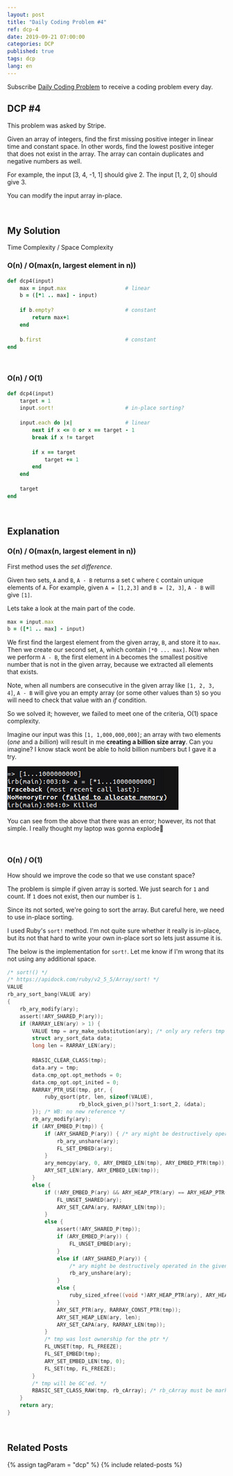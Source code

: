 ```yaml
---
layout: post
title: "Daily Coding Problem #4"
ref: dcp-4
date: 2019-09-21 07:00:00
categories: DCP
published: true
tags: dcp
lang: en
---
```

Subscribe [Daily Coding Problem](https://www.dailycodingproblem.com) to receive a coding problem every day. 

## **DCP #4** <a id="dcp4"></a>
This problem was asked by Stripe.

Given an array of integers, find the first missing positive integer in linear time and constant space. In other words, find the lowest positive integer that does not exist in the array. The array can contain duplicates and negative numbers as well.

For example, the input [3, 4, -1, 1] should give 2. The input [1, 2, 0] should give 3.

You can modify the input array in-place.

<br>

## **My Solution**
Time Complexity / Space Complexity

### O(n) / O(max(n, largest element in n))
```ruby
def dcp4(input)
    max = input.max                   # linear
    b = ([*1 .. max] - input)

    if b.empty?                       # constant
        return max+1 
    end

    b.first                           # constant
end
```

<br>

### O(n) / O(1)
```ruby
def dcp4(input)
    target = 1
    input.sort!                       # in-place sorting?

    input.each do |x|                 # linear
        next if x <= 0 or x == target - 1
        break if x != target

        if x == target
            target += 1
        end
    end

    target
end
```
<br>

## **Explanation**

### O(n) / O(max(n, largest element in n))

First method uses the _set difference_.

Given two sets, `A` and `B`, `A - B` returns a set `C` where `C` contain unique elements of `A`. For example, given `A = [1,2,3]` and `B = [2, 3]`, `A - B` will give `[1]`. 

Lets take a look at the main part of the code.

```ruby
max = input.max
b = ([*1 .. max] - input)
```

We first find the largest element from the given array, `B`, and store it to `max`. Then we create our second set, `A`, which contain `[*0 ... max]`. Now when we perform `A - B`, the first element in `A` becomes the smallest positive number that is not in the given array, because we extracted all elements that exists.

Note, when all numbers are consecutive in the given array like `[1, 2, 3, 4]`, `A - B` will give you an empty array (or some other values than `5`) so you will need to check that value with an _if_ condition.

So we solved it; however, we failed to meet one of the criteria, O(1) space complexity.

Imagine our input was this `[1, 1,000,000,000]`; an array with two elements (_one_ and a _billion_) will result in me **creating a billion size array**. Can you imagine? I know stack wont be able to hold billion numbers but I gave it a try.

![Memory](/assets/images/dcp/problem4/memory.png)

You can see from the above that there was an error; however, its not that simple. I really thought my laptop was gonna explode💢

<br>

### O(n) / O(1)
How should we improve the code so that we use constant space?

The problem is simple if given array is sorted. We just search for `1` and count.
If `1` does not exist, then our number is `1`.


Since its not sorted, we're going to sort the array. But careful here, we need to use in-place sorting. 

I used Ruby's `sort!` method. I'm not quite sure whether it really is in-place, but its not that hard to write your own in-place sort so lets just assume it is.

The below is the implementation for `sort!`. Let me know if I'm wrong that its not using any additional space.

```c
/* sort!() */
/* https://apidock.com/ruby/v2_5_5/Array/sort! */
VALUE
rb_ary_sort_bang(VALUE ary)
{
    rb_ary_modify(ary);
    assert(!ARY_SHARED_P(ary));
    if (RARRAY_LEN(ary) > 1) {
        VALUE tmp = ary_make_substitution(ary); /* only ary refers tmp */
        struct ary_sort_data data;
        long len = RARRAY_LEN(ary);

        RBASIC_CLEAR_CLASS(tmp);
        data.ary = tmp;
        data.cmp_opt.opt_methods = 0;
        data.cmp_opt.opt_inited = 0;
        RARRAY_PTR_USE(tmp, ptr, {
            ruby_qsort(ptr, len, sizeof(VALUE),
                       rb_block_given_p()?sort_1:sort_2, &data);
        }); /* WB: no new reference */
        rb_ary_modify(ary);
        if (ARY_EMBED_P(tmp)) {
            if (ARY_SHARED_P(ary)) { /* ary might be destructively operated in the given block */
                rb_ary_unshare(ary);
                FL_SET_EMBED(ary);
            }
            ary_memcpy(ary, 0, ARY_EMBED_LEN(tmp), ARY_EMBED_PTR(tmp));
            ARY_SET_LEN(ary, ARY_EMBED_LEN(tmp));
        }
        else {
            if (!ARY_EMBED_P(ary) && ARY_HEAP_PTR(ary) == ARY_HEAP_PTR(tmp)) {
                FL_UNSET_SHARED(ary);
                ARY_SET_CAPA(ary, RARRAY_LEN(tmp));
            }
            else {
                assert(!ARY_SHARED_P(tmp));
                if (ARY_EMBED_P(ary)) {
                    FL_UNSET_EMBED(ary);
                }
                else if (ARY_SHARED_P(ary)) {
                    /* ary might be destructively operated in the given block */
                    rb_ary_unshare(ary);
                }
                else {
                    ruby_sized_xfree((void *)ARY_HEAP_PTR(ary), ARY_HEAP_SIZE(ary));
                }
                ARY_SET_PTR(ary, RARRAY_CONST_PTR(tmp));
                ARY_SET_HEAP_LEN(ary, len);
                ARY_SET_CAPA(ary, RARRAY_LEN(tmp));
            }
            /* tmp was lost ownership for the ptr */
            FL_UNSET(tmp, FL_FREEZE);
            FL_SET_EMBED(tmp);
            ARY_SET_EMBED_LEN(tmp, 0);
            FL_SET(tmp, FL_FREEZE);
        }
        /* tmp will be GC'ed. */
        RBASIC_SET_CLASS_RAW(tmp, rb_cArray); /* rb_cArray must be marked */
    }
    return ary;
}
```
<br>

## **Related Posts** <a id="related"></a>
{% assign tagParam = "dcp" %}
{% include related-posts %}